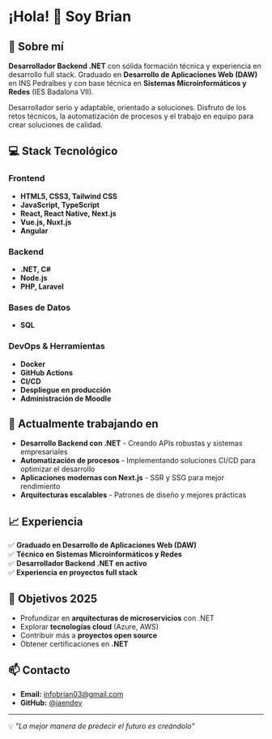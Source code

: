 # ¡Hola! 👋 Soy Brian

## 🚀 Sobre mí

**Desarrollador Backend .NET** con sólida formación técnica y experiencia en desarrollo full stack. Graduado en **Desarrollo de Aplicaciones Web (DAW)** en INS Pedralbes y con base técnica en **Sistemas Microinformáticos y Redes** (IES Badalona VII).

Desarrollador serio y adaptable, orientado a soluciones. Disfruto de los retos técnicos, la automatización de procesos y el trabajo en equipo para crear soluciones de calidad.

## 💻 Stack Tecnológico

### Frontend
- **HTML5, CSS3, Tailwind CSS**
- **JavaScript, TypeScript**
- **React, React Native, Next.js**
- **Vue.js, Nuxt.js**
- **Angular**

### Backend
- **.NET, C#**
- **Node.js**
- **PHP, Laravel**

### Bases de Datos
- **SQL**

### DevOps & Herramientas
- **Docker**
- **GitHub Actions**
- **CI/CD**
- **Despliegue en producción**
- **Administración de Moodle**

## 🌱 Actualmente trabajando en

- **Desarrollo Backend con .NET** - Creando APIs robustas y sistemas empresariales
- **Automatización de procesos** - Implementando soluciones CI/CD para optimizar el desarrollo
- **Aplicaciones modernas con Next.js** - SSR y SSG para mejor rendimiento
- **Arquitecturas escalables** - Patrones de diseño y mejores prácticas

## 📈 Experiencia

✅ **Graduado en Desarrollo de Aplicaciones Web (DAW)**  
✅ **Técnico en Sistemas Microinformáticos y Redes**  
✅ **Desarrollador Backend .NET en activo**  
✅ **Experiencia en proyectos full stack**  

## 🎯 Objetivos 2025

- Profundizar en **arquitecturas de microservicios** con .NET
- Explorar **tecnologías cloud** (Azure, AWS)
- Contribuir más a **proyectos open source**
- Obtener certificaciones en **.NET**

## 📫 Contacto

- **Email:** [infobrian03@gmail.com](mailto:infobrian03@gmail.com)
- **GitHub:** [@jaendev](https://github.com/jaendev)

---

💡 *"La mejor manera de predecir el futuro es creándolo"*

